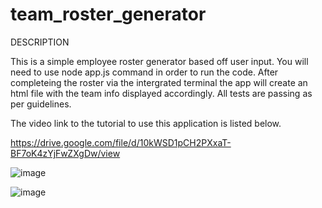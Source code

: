 # team_roster_generator

DESCRIPTION 

This is a simple employee roster generator based off user input. You will need to use node app.js command in order to run the code.
After completeing the roster via the intergrated terminal the app will create an html file with the team info displayed accordingly.
All tests are passing as per guidelines.

The video link to the tutorial to use this application is listed below.

https://drive.google.com/file/d/10kWSD1pCH2PXxaT-BF7oK4zYjFwZXgDw/view


![image](https://user-images.githubusercontent.com/68161747/97022566-47a50300-1522-11eb-88f8-32221cee73f2.png)

![image](https://user-images.githubusercontent.com/68161747/97022855-a4a0b900-1522-11eb-972e-97ef7c9e4ff5.png)

